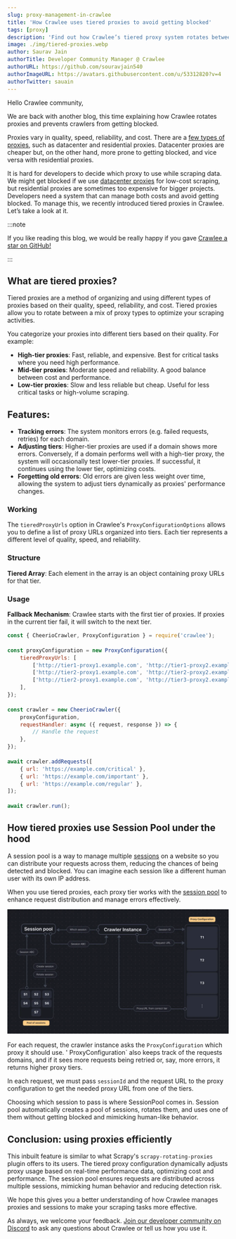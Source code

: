 ```yaml
---
slug: proxy-management-in-crawlee
title: 'How Crawlee uses tiered proxies to avoid getting blocked'
tags: [proxy]
description: 'Find out how Crawlee’s tiered proxy system rotates between different types of proxies to control web scraping costs and avoid getting blocked.'
image: ./img/tiered-proxies.webp
author: Saurav Jain
authorTitle: Developer Community Manager @ Crawlee
authorURL: https://github.com/souravjain540
authorImageURL: https://avatars.githubusercontent.com/u/53312820?v=4
authorTwitter: sauain
---
```


Hello Crawlee community,

We are back with another blog, this time explaining how Crawlee rotates proxies and prevents crawlers from getting blocked.

Proxies vary in quality, speed, reliability, and cost. There are a [few types of proxies](https://blog.apify.com/types-of-proxies/), such as datacenter and residential proxies. Datacenter proxies are cheaper but, on the other hand, more prone to getting blocked, and vice versa with residential proxies.

It is hard for developers to decide which proxy to use while scraping data. We might get blocked if we use [datacenter proxies](https://blog.apify.com/datacenter-proxies-when-to-use-them-and-how-to-make-the-most-of-them/) for low-cost scraping, but residential proxies are sometimes too expensive for bigger projects. Developers need a system that can manage both costs and avoid getting blocked. To manage this, we recently introduced tiered proxies in Crawlee. Let’s take a look at it.

:::note

If you like reading this blog, we would be really happy if you gave [Crawlee a star on GitHub!](https://github.com/apify/crawlee/)

:::

## What are tiered proxies?

Tiered proxies are a method of organizing and using different types of proxies based on their quality, speed, reliability, and cost. Tiered proxies allow you to rotate between a mix of proxy types to optimize your scraping activities.

You categorize your proxies into different tiers based on their quality. For example:

-   **High-tier proxies**: Fast, reliable, and expensive. Best for critical tasks where you need high performance.
-   **Mid-tier proxies**: Moderate speed and reliability. A good balance between cost and performance.
-   **Low-tier proxies**: Slow and less reliable but cheap. Useful for less critical tasks or high-volume scraping.

## Features:

-   **Tracking errors**: The system monitors errors (e.g. failed requests, retries) for each domain.
-   **Adjusting tiers**: Higher-tier proxies are used if a domain shows more errors. Conversely, if a domain performs well with a high-tier proxy, the system will occasionally test lower-tier proxies. If successful, it continues using the lower tier, optimizing costs.
-   **Forgetting old errors**: Old errors are given less weight over time, allowing the system to adjust tiers dynamically as proxies' performance changes.

### Working

The `tieredProxyUrls` option in Crawlee's `ProxyConfigurationOptions` allows you to define a list of proxy URLs organized into tiers. Each tier represents a different level of quality, speed, and reliability.

### Structure

**Tiered Array**: Each element in the array is an object containing proxy URLs for that tier.

### Usage

**Fallback Mechanism**: Crawlee starts with the first tier of proxies. If proxies in the current tier fail, it will switch to the next tier.


```js
const { CheerioCrawler, ProxyConfiguration } = require('crawlee');

const proxyConfiguration = new ProxyConfiguration({
    tieredProxyUrls: [
        ['http://tier1-proxy1.example.com', 'http://tier1-proxy2.example.com'],
        ['http://tier2-proxy1.example.com', 'http://tier2-proxy2.example.com'],
        ['http://tier2-proxy1.example.com', 'http://tier3-proxy2.example.com'],
    ],
});

const crawler = new CheerioCrawler({
    proxyConfiguration,
    requestHandler: async ({ request, response }) => {
        // Handle the request
    },
});

await crawler.addRequests([
    { url: 'https://example.com/critical' },
    { url: 'https://example.com/important' },
    { url: 'https://example.com/regular' },
]);

await crawler.run();
```

## How tiered proxies use Session Pool under the hood

A session pool is a way to manage multiple [sessions](https://crawlee.dev/api/core/class/Session) on a website so you can distribute your requests across them, reducing the chances of being detected and blocked. You can imagine each session like a different human user with its own IP address.

When you use tiered proxies, each proxy tier works with the [session pool](https://crawlee.dev/api/core/class/SessionPool) to enhance request distribution and manage errors effectively.

![Diagram explaining how tiered proxies use Session Pool under the hood](./img/session-pool-working.webp)

For each request, the crawler instance asks the `ProxyConfiguration` which proxy it should use. ' ProxyConfiguration` also keeps track of the requests domains, and if it sees more requests being retried or, say, more errors, it returns higher proxy tiers.

In each request, we must pass `sessionId` and the request URL to the proxy configuration to get the needed proxy URL from one of the tiers.

Choosing which session to pass is where SessionPool comes in. Session pool automatically creates a pool of sessions, rotates them, and uses one of them without getting blocked and mimicking human-like behavior.

## Conclusion: using proxies efficiently

This inbuilt feature is similar to what Scrapy's `scrapy-rotating-proxies` plugin offers to its users. The tiered proxy configuration dynamically adjusts proxy usage based on real-time performance data, optimizing cost and performance. The session pool ensures requests are distributed across multiple sessions, mimicking human behavior and reducing detection risk.

We hope this gives you a better understanding of how Crawlee manages proxies and sessions to make your scraping tasks more effective.

As always, we welcome your feedback. [Join our developer community on Discord](https://apify.com/discord) to ask any questions about Crawlee or tell us how you use it.
